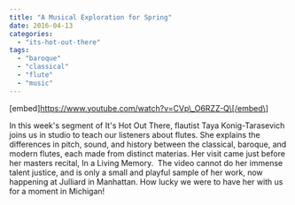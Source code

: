 ```yaml
---
title: "A Musical Exploration for Spring"
date: 2016-04-13
categories: 
  - "its-hot-out-there"
tags: 
  - "baroque"
  - "classical"
  - "flute"
  - "music"
---
```


\[embed\]https://www.youtube.com/watch?v=CVp\_O6RZZ-Q\[/embed\]

In this week's segment of It's Hot Out There, flautist Taya Konig-Tarasevich joins us in studio to teach our listeners about flutes. She explains the differences in pitch, sound, and history between the classical, baroque, and modern flutes, each made from distinct materias. Her visit came just before  her masters recital, In a Living Memory.  The video cannot do her immense talent justice, and is only a small and playful sample of her work, now happening at Julliard in Manhattan. How lucky we were to have her with us for a moment in Michigan!
